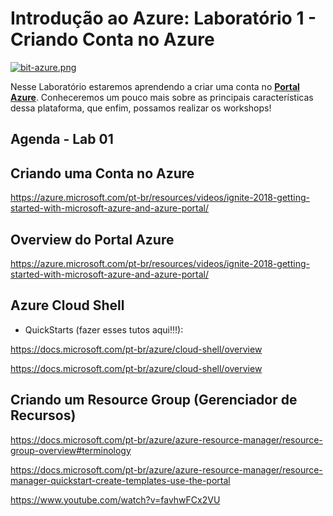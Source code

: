 # Introdução ao Azure: Laboratório 1 - Criando Conta no Azure

[![bit-azure.png](https://i.postimg.cc/ZKwS8SHj/bit-azure.png)](https://postimg.cc/vcxkyCp6)

Nesse Laboratório estaremos aprendendo a criar uma conta no **[Portal Azure](https://aka.ms/AA4qm7a)**. Conheceremos um pouco mais sobre as principais características dessa plataforma, que enfim, possamos realizar os workshops!

## Agenda - Lab 01

## Criando uma Conta no Azure

https://azure.microsoft.com/pt-br/resources/videos/ignite-2018-getting-started-with-microsoft-azure-and-azure-portal/

## Overview do Portal Azure

https://azure.microsoft.com/pt-br/resources/videos/ignite-2018-getting-started-with-microsoft-azure-and-azure-portal/

## Azure Cloud Shell

- QuickStarts (fazer esses tutos aqui!!!):

https://docs.microsoft.com/pt-br/azure/cloud-shell/overview

https://docs.microsoft.com/pt-br/azure/cloud-shell/overview

## Criando um Resource Group (Gerenciador de Recursos)

https://docs.microsoft.com/pt-br/azure/azure-resource-manager/resource-group-overview#terminology

https://docs.microsoft.com/pt-br/azure/azure-resource-manager/resource-manager-quickstart-create-templates-use-the-portal

https://www.youtube.com/watch?v=favhwFCx2VU




